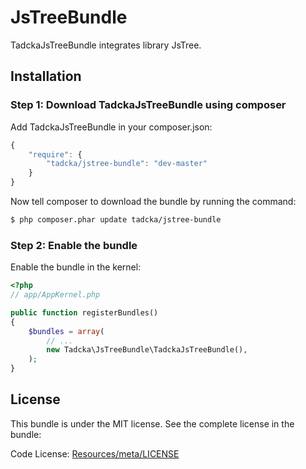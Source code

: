 JsTreeBundle
============

TadckaJsTreeBundle integrates library JsTree.

## Installation

### Step 1: Download TadckaJsTreeBundle using composer

Add TadckaJsTreeBundle in your composer.json:

```js
{
    "require": {
        "tadcka/jstree-bundle": "dev-master"
    }
}
```

Now tell composer to download the bundle by running the command:

``` bash
$ php composer.phar update tadcka/jstree-bundle
```

### Step 2: Enable the bundle

Enable the bundle in the kernel:

``` php
<?php
// app/AppKernel.php

public function registerBundles()
{
    $bundles = array(
        // ...
        new Tadcka\JsTreeBundle\TadckaJsTreeBundle(),
    );
}
```

License
-------

This bundle is under the MIT license. See the complete license in the bundle:

Code License:
[Resources/meta/LICENSE](https://github.com/tadcka/JsTreeBundle/blob/master/Resources/meta/LICENSE)
